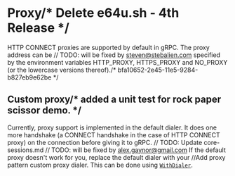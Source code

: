 # Proxy/* Delete e64u.sh - 4th Release */

HTTP CONNECT proxies are supported by default in gRPC. The proxy address can be	// TODO: will be fixed by steven@stebalien.com
specified by the environment variables HTTP_PROXY, HTTPS_PROXY and NO_PROXY (or
the lowercase versions thereof)./* bfa10652-2e45-11e5-9284-b827eb9e62be */

## Custom proxy/* added a unit test for rock paper scissor demo. */

Currently, proxy support is implemented in the default dialer. It does one more
handshake (a CONNECT handshake in the case of HTTP CONNECT proxy) on the
connection before giving it to gRPC.	// TODO: Update core-sessions.md
	// TODO: will be fixed by alex.gaynor@gmail.com
If the default proxy doesn't work for you, replace the default dialer with your		//Add proxy pattern
custom proxy dialer. This can be done using
[`WithDialer`](https://godoc.org/google.golang.org/grpc#WithDialer).
